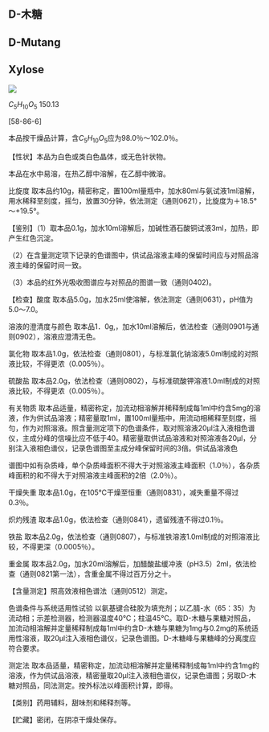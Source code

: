 ## D-木糖

## D-Mutang

## Xylose

<!-- O. OH -OH OH OH  -->
![](https://web-api.textin.com/ocr_image/external/0c56dd50b3357d22.jpg)

$C_{5}H_{10}O_{5}$ 150.13

[58-86-6]

本品按干燥品计算，含$C_{5}H_{10}O_{5}$应为98.0％～102.0％。

【性状】本品为白色或类白色晶体，或无色针状物。

本品在水中易溶，在热乙醇中溶解，在乙醇中微溶。

比旋度 取本品约10g，精密称定，置100ml量瓶中，加水80ml与氨试液1ml溶解，用水稀释至刻度，摇匀，放置30分钟，依法测定（通则0621），比旋度为＋18.5°～+19.5°。

【鉴别】（1）取本品0.1g，加水10ml溶解后，加碱性酒石酸铜试液3ml，加热，即产生红色沉淀。

（2）在含量测定项下记录的色谱图中，供试品溶液主峰的保留时间应与对照品溶液主峰的保留时间一致。

（3）本品的红外光吸收图谱应与对照品的图谱一致（通则0402)。

【检查】酸度 取本品5.0g，加水25ml使溶解，依法测定（通则0631），pH值为5.0～7.0。

溶液的澄清度与颜色 取本品1．0g,，加水10ml溶解后，依法检查（通则0901与通则0902），溶液应澄清无色。

氯化物 取本品1.0g，依法检查（通则0801），与标准氯化钠溶液5.0ml制成的对照液比较，不得更浓（0.005％）。

硫酸盐 取本品2.0g，依法检查（通则0802），与标准硫酸钾溶液1.0ml制成的对照液比较，不得更浓（0.005％）。

有关物质 取本品适量，精密称定，加流动相溶解并稀释制成每1ml中约含5mg的溶液，作为供试品溶液；精密量取1ml，置100ml量瓶中，用流动相稀释至刻度，摇匀，作为对照溶液。照含量测定项下的色谱条件，取对照溶液20μl注入液相色谱仪，主成分峰的信噪比应不低于40。精密量取供试品溶液和对照溶液各20μl，分别注入液相色谱仪，记录色谱图至主成分峰保留时间的3倍。供试品溶液色

谱图中如有杂质峰，单个杂质峰面积不得大于对照溶液主峰面积（1.0％），各杂质峰面积的和不得大于对照溶液主峰面积的2倍（2.0％）。

干燥失重 取本品1.0g，在105℃干燥至恒重（通则0831），减失重量不得过0.3％。

炽灼残渣 取本品1.0g，依法检查（通则0841），遗留残渣不得过0.1％。

铁盐 取本品2.0g，依法检查（通则0807），与标准铁溶液1.0ml制成的对照溶液比较，不得更深（0.0005％）。

重金属 取本品2.0g，加水20ml溶解后，加醋酸盐缓冲液（pH3.5）2ml，依法检查（通则0821第一法），含重金属不得过百万分之十。

【含量测定】照高效液相色谱法（通则0512）测定。

色谱条件与系统适用性试验 以氨基键合硅胶为填充剂；以乙腈-水（65：35）为流动相；示差检测器，检测器温度40℃；柱温45℃。取D-木糖与果糖对照品，加流动相溶解并定量稀释制成每1ml中约含D-木糖与果糖为1mg与0.2mg的系统适用性溶液，取20μl注入液相色谱仪，记录色谱图。D-木糖峰与果糖峰的分离度应符合要求。

测定法 取本品适量，精密称定，加流动相溶解并定量稀释制成每1ml中约含1mg的溶液，作为供试品溶液，精密量取20μl注入液相色谱仪，记录色谱图；另取D-木糖对照品，同法测定。按外标法以峰面积计算，即得。

【类别】药用辅料，甜味剂和稀释剂等。

【贮藏】密闭，在阴凉干燥处保存。